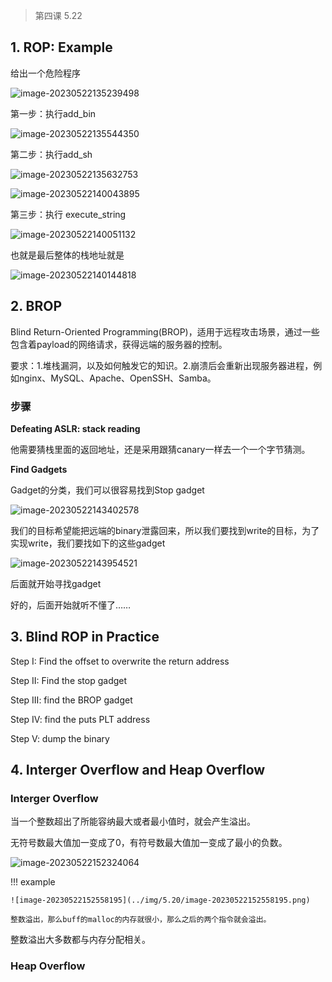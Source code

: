 >第四课 5.22
## 1. ROP: Example

给出一个危险程序

![image-20230522135239498](../img/5.20/image-20230522135239498.png)

第一步：执行add_bin

![image-20230522135544350](../img/5.20/image-20230522135544350.png)

第二步：执行add_sh

![image-20230522135632753](../img/5.20/image-20230522135632753.png)

![image-20230522140043895](../img/5.20/image-20230522140043895.png)

第三步：执行 execute_string

![image-20230522140051132](../img/5.20/image-20230522140051132.png)

也就是最后整体的栈地址就是

![image-20230522140144818](../img/5.20/image-20230522140144818.png)

## 2. BROP

Blind Return-Oriented Programming(BROP)，适用于远程攻击场景，通过一些包含着payload的网络请求，获得远端的服务器的控制。

要求：1.堆栈漏洞，以及如何触发它的知识。2.崩溃后会重新出现服务器进程，例如nginx、MySQL、Apache、OpenSSH、Samba。

### 步骤

**Defeating ASLR: stack reading**

他需要猜栈里面的返回地址，还是采用跟猜canary一样去一个一个字节猜测。

**Find Gadgets**

Gadget的分类，我们可以很容易找到Stop gadget

![image-20230522143402578](../img/5.20/image-20230522143402578.png)

我们的目标希望能把远端的binary泄露回来，所以我们要找到write的目标，为了实现write，我们要找如下的这些gadget

![image-20230522143954521](../img/5.20/image-20230522143954521.png)

后面就开始寻找gadget

好的，后面开始就听不懂了……

## 3. Blind ROP in Practice

Step I: Find the offset to overwrite the return address

Step II: Find the stop gadget

Step III: find the BROP gadget

Step IV: find the puts PLT address

Step V: dump the binary

## 4. Interger Overflow and Heap Overflow

### Interger Overflow

当一个整数超出了所能容纳最大或者最小值时，就会产生溢出。

无符号数最大值加一变成了0，有符号数最大值加一变成了最小的负数。

![image-20230522152324064](../img/5.20/image-20230522152324064.png)

!!! example

    ![image-20230522152558195](../img/5.20/image-20230522152558195.png)

    整数溢出，那么buff的malloc的内存就很小，那么之后的两个指令就会溢出。


整数溢出大多数都与内存分配相关。

### Heap Overflow

